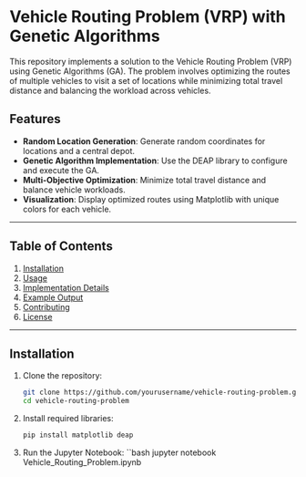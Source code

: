 # Vehicle Routing Problem (VRP) with Genetic Algorithms

This repository implements a solution to the Vehicle Routing Problem (VRP) using Genetic Algorithms (GA). The problem involves optimizing the routes of multiple vehicles to visit a set of locations while minimizing total travel distance and balancing the workload across vehicles.

## Features
- **Random Location Generation**: Generate random coordinates for locations and a central depot.
- **Genetic Algorithm Implementation**: Use the DEAP library to configure and execute the GA.
- **Multi-Objective Optimization**: Minimize total travel distance and balance vehicle workloads.
- **Visualization**: Display optimized routes using Matplotlib with unique colors for each vehicle.

---

## Table of Contents
1. [Installation](#installation)
2. [Usage](#usage)
3. [Implementation Details](#implementation-details)
4. [Example Output](#example-output)
5. [Contributing](#contributing)
6. [License](#license)

---

## Installation

1. Clone the repository:
    ```bash
   git clone https://github.com/yourusername/vehicle-routing-problem.git
   cd vehicle-routing-problem
2. Install required libraries:
   ```bash
   pip install matplotlib deap
3. Run the Jupyter Notebook:
   ``bash
   jupyter notebook Vehicle_Routing_Problem.ipynb
